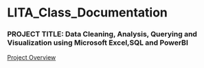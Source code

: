 # LITA_Class_Documentation

### PROJECT TITLE: Data Cleaning, Analysis, Querying and Visualization using Microsoft Excel,SQL and PowerBI

[Project Overview](#project-overview)

